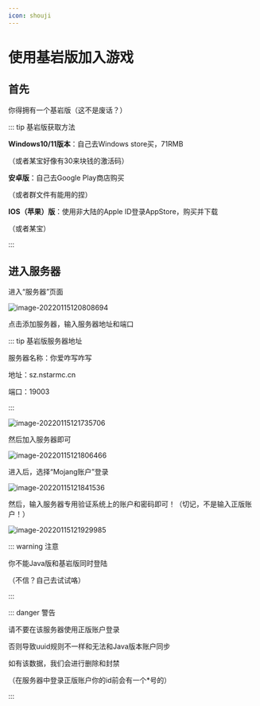 ```yaml
---
icon: shouji
---
```

# 使用基岩版加入游戏

## 首先

你得拥有一个基岩版（这不是废话？）

::: tip 基岩版获取方法

**Windows10/11版本**：自己去Windows store买，71RMB

（或者某宝好像有30来块钱的激活码）

**安卓版**：自己去Google Play商店购买

（或者群文件有能用的捏）

**IOS（苹果）版**：使用非大陆的Apple ID登录AppStore，购买并下载

（或者某宝）

:::

## 进入服务器

进入“服务器”页面

![image-20220115120808694](./bedrock.assets/image-20220115120808694.png)

点击添加服务器，输入服务器地址和端口

::: tip 基岩版服务器地址

服务器名称：你爱咋写咋写

地址：sz.nstarmc.cn

端口：19003

:::

![image-20220115121735706](./bedrock.assets/image-20220115121735706.png)

然后加入服务器即可

![image-20220115121806466](./bedrock.assets/image-20220115121806466.png)

进入后，选择“Mojang账户”登录

![image-20220115121841536](./bedrock.assets/image-20220115121841536.png)

然后，输入服务器专用验证系统上的账户和密码即可！（切记，不是输入正版账户！）

![image-20220115121929985](./bedrock.assets/image-20220115121929985.png)

::: warning 注意

你不能Java版和基岩版同时登陆

（不信？自己去试试咯）

:::

::: danger 警告

请不要在该服务器使用正版账户登录

否则导致uuid规则不一样和无法和Java版本账户同步

如有该数据，我们会进行删除和封禁

（在服务器中登录正版账户你的id前会有一个*号的）

:::
